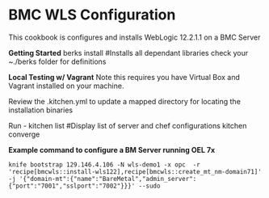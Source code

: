 # BMC WLS Configuration

This cookbook is configures and installs WebLogic 12.2.1.1 on a BMC Server

**Getting Started**
berks install  #Installs all dependant libraries
check your ~./berks folder for definitions

**Local Testing w/ Vagrant**
Note this requires you have Virtual Box and Vagrant installed on your machine.

Review the .kitchen.yml to update a mapped directory for locating the installation binaries

Run - 
kitchen list       #Display list of server and chef configurations
kitchen converge <config-name> 

**Example command to configure a BM Server running OEL 7x**

    knife bootstrap 129.146.4.106 -N wls-demo1 -x opc  -r 'recipe[bmcwls::install-wls122],recipe[bmcwls::create_mt_nm-domain71]' -j '{"domain-mt":{"name":"BareMetal","admin_server":{"port":"7001","sslport":"7002"}}}' --sudo
